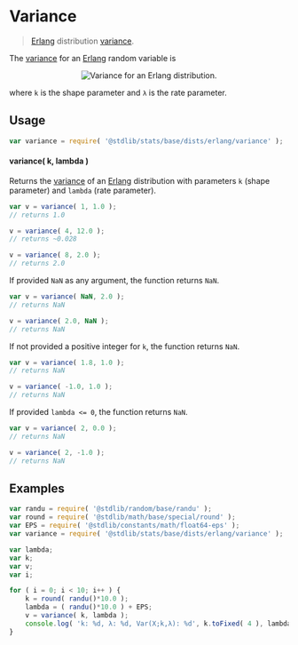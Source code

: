 <!--

@license Apache-2.0

Copyright (c) 2018 The Stdlib Authors.

Licensed under the Apache License, Version 2.0 (the "License");
you may not use this file except in compliance with the License.
You may obtain a copy of the License at

   http://www.apache.org/licenses/LICENSE-2.0

Unless required by applicable law or agreed to in writing, software
distributed under the License is distributed on an "AS IS" BASIS,
WITHOUT WARRANTIES OR CONDITIONS OF ANY KIND, either express or implied.
See the License for the specific language governing permissions and
limitations under the License.

-->

# Variance

> [Erlang][erlang-distribution] distribution [variance][variance].

<!-- Section to include introductory text. Make sure to keep an empty line after the intro `section` element and another before the `/section` close. -->

<section class="intro">

The [variance][variance] for an [Erlang][erlang-distribution] random variable is

<!-- <equation class="equation" label="eq:erlang_variance" align="center" raw="\operatorname{Var}\left( X \right) = \frac{k}{\lambda^{2}}" alt="Variance for an Erlang distribution."> -->

<div class="equation" align="center" data-raw-text="\operatorname{Var}\left( X \right) = \frac{k}{\lambda^{2}}" data-equation="eq:erlang_variance">
    <img src="https://cdn.rawgit.com/stdlib-js/stdlib/7e0a95722efd9c771b129597380c63dc6715508b/lib/node_modules/@stdlib/stats/base/dists/erlang/variance/docs/img/equation_erlang_variance.svg" alt="Variance for an Erlang distribution.">
    <br>
</div>

<!-- </equation> -->

where `k` is the shape parameter and `λ` is the rate parameter.

</section>

<!-- /.intro -->

<!-- Package usage documentation. -->

<section class="usage">

## Usage

```javascript
var variance = require( '@stdlib/stats/base/dists/erlang/variance' );
```

#### variance( k, lambda )

Returns the [variance][variance] of an [Erlang][erlang-distribution] distribution with parameters `k` (shape parameter) and `lambda` (rate parameter).

```javascript
var v = variance( 1, 1.0 );
// returns 1.0

v = variance( 4, 12.0 );
// returns ~0.028

v = variance( 8, 2.0 );
// returns 2.0
```

If provided `NaN` as any argument, the function returns `NaN`.

```javascript
var v = variance( NaN, 2.0 );
// returns NaN

v = variance( 2.0, NaN );
// returns NaN
```

If not provided a positive integer for `k`, the function returns `NaN`.

```javascript
var v = variance( 1.8, 1.0 );
// returns NaN

v = variance( -1.0, 1.0 );
// returns NaN
```

If provided `lambda <= 0`, the function returns `NaN`.

```javascript
var v = variance( 2, 0.0 );
// returns NaN

v = variance( 2, -1.0 );
// returns NaN
```

</section>

<!-- /.usage -->

<!-- Package usage notes. Make sure to keep an empty line after the `section` element and another before the `/section` close. -->

<section class="notes">

</section>

<!-- /.notes -->

<!-- Package usage examples. -->

<section class="examples">

## Examples

<!-- eslint no-undef: "error" -->

```javascript
var randu = require( '@stdlib/random/base/randu' );
var round = require( '@stdlib/math/base/special/round' );
var EPS = require( '@stdlib/constants/math/float64-eps' );
var variance = require( '@stdlib/stats/base/dists/erlang/variance' );

var lambda;
var k;
var v;
var i;

for ( i = 0; i < 10; i++ ) {
    k = round( randu()*10.0 );
    lambda = ( randu()*10.0 ) + EPS;
    v = variance( k, lambda );
    console.log( 'k: %d, λ: %d, Var(X;k,λ): %d', k.toFixed( 4 ), lambda.toFixed( 4 ), v.toFixed( 4 ) );
}
```

</section>

<!-- /.examples -->

<!-- Section to include cited references. If references are included, add a horizontal rule *before* the section. Make sure to keep an empty line after the `section` element and another before the `/section` close. -->

<section class="references">

</section>

<!-- /.references -->

<!-- Section for all links. Make sure to keep an empty line after the `section` element and another before the `/section` close. -->

<section class="links">

[erlang-distribution]: https://en.wikipedia.org/wiki/Erlang_distribution

[variance]: https://en.wikipedia.org/wiki/Variance

</section>

<!-- /.links -->
